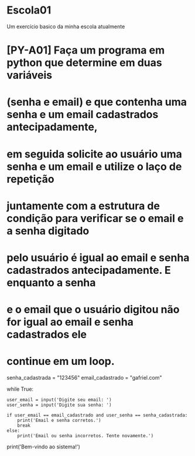 # Escola01
Um exercício basico da minha escola atualmente


# [PY-A01] Faça um programa em python que determine em duas variáveis
# (senha e email) e que contenha uma senha e um email cadastrados antecipadamente,
# em seguida solicite ao usuário uma senha e um email e utilize o laço de repetição
# juntamente com a estrutura de condição para verificar se o email e a senha digitado
# pelo usuário é igual ao email e senha cadastrados antecipadamente. E enquanto a senha
# e o email que o usuário digitou não for igual ao email e senha cadastrados ele
# continue em um loop.

senha_cadastrada = "123456"
email_cadastrado = "gafriel.com"

while True:
    
    user_email = input('Digite seu email: ')
    user_senha = input('Digite sua senha: ')
      
    if user_email == email_cadastrado and user_senha == senha_cadastrada:
        print('Email e senha corretos.')
        break  
    else:
        print('Email ou senha incorretos. Tente novamente.')

print('Bem-vindo ao sistema!')
